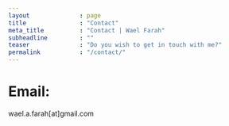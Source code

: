 ```yaml
---
layout              : page
title               : "Contact"
meta_title          : "Contact | Wael Farah"
subheadline         : ""
teaser              : "Do you wish to get in touch with me?"
permalink           : "/contact/"
---
```

# Email:
wael.a.farah[at]gmail.com
